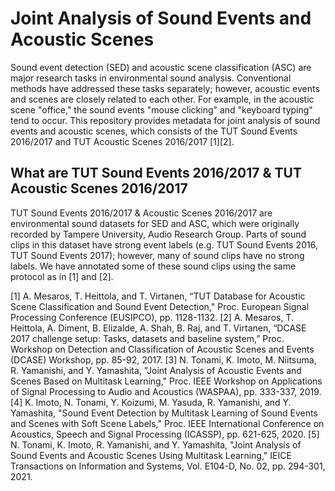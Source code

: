 # Joint Analysis of Sound Events and Acoustic Scenes

Sound event detection (SED) and acoustic scene classification (ASC) are major research tasks in environmental sound analysis. Conventional methods have addressed these tasks separately; however, acoustic events and scenes are closely related to each other. For example, in the acoustic scene "office," the sound events "mouse clicking" and "keyboard typing" tend to occur. This repository provides metadata for joint analysis of sound events and acoustic scenes, which consists of the TUT Sound Events 2016/2017 and TUT Acoustic Scenes 2016/2017 [1][2].

## What are TUT Sound Events 2016/2017 & TUT Acoustic Scenes 2016/2017

TUT Sound Events 2016/2017 & Acoustic Scenes 2016/2017 are environmental sound datasets for SED and ASC, which were originally recorded by Tampere University, Audio Research Group. Parts of sound clips in this dataset have strong event labels (e.g. TUT Sound Events 2016, TUT Sound Events 2017); however, many of sound clips have no strong labels. We have annotated some of these sound clips using the same protocol as in [1] and [2]. 








[1]  A. Mesaros, T. Heittola, and T. Virtanen, “TUT Database for Acoustic Scene Classification and Sound Event Detection," Proc. European Signal Processing Conference (EUSIPCO), pp. 1128-1132.
[2]  A. Mesaros, T. Heittola, A. Diment, B. Elizalde, A. Shah, B. Raj, and T. Virtanen, “DCASE 2017 challenge setup: Tasks, datasets and baseline system,” Proc. Workshop on Detection and Classification of Acoustic Scenes and Events (DCASE) Workshop, pp. 85-92, 2017. 
[3] N. Tonami, K. Imoto, M. Niitsuma, R. Yamanishi, and Y. Yamashita, "Joint Analysis of Acoustic Events and Scenes Based on Multitask Learning," Proc. IEEE Workshop on Applications of Signal Processing to Audio and Acoustics (WASPAA), pp. 333-337, 2019.
[4] K. Imoto, N. Tonami, Y. Koizumi, M. Yasuda, R. Yamanishi, and Y. Yamashita, "Sound Event Detection by Multitask Learning of Sound Events and Scenes with Soft Scene Labels," Proc. IEEE International Conference on Acoustics, Speech and Signal Processing (ICASSP), pp. 621-625, 2020.
[5] N. Tonami, K. Imoto, R. Yamanishi, and Y. Yamashita, "Joint Analysis of Sound Events and Acoustic Scenes Using Multitask Learning," IEICE Transactions on Information and Systems, Vol. E104-D, No. 02, pp. 294-301, 2021.
